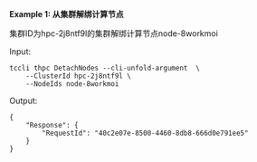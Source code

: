 **Example 1: 从集群解绑计算节点**

集群ID为hpc-2j8ntf9l的集群解绑计算节点node-8workmoi

Input: 

```
tccli thpc DetachNodes --cli-unfold-argument  \
    --ClusterId hpc-2j8ntf9l \
    --NodeIds node-8workmoi
```

Output: 
```
{
    "Response": {
        "RequestId": "40c2e07e-8500-4460-8db8-666d0e791ee5"
    }
}
```

